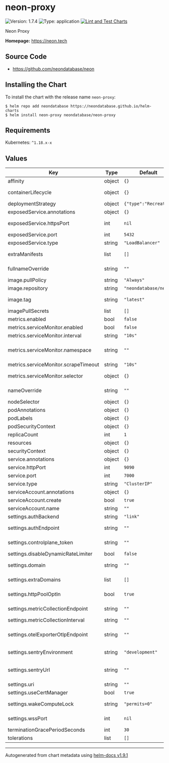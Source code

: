 # neon-proxy

![Version: 1.7.4](https://img.shields.io/badge/Version-1.7.4-informational?style=flat-square) ![Type: application](https://img.shields.io/badge/Type-application-informational?style=flat-square) [![Lint and Test Charts](https://github.com/neondatabase/helm-charts/actions/workflows/lint-test.yaml/badge.svg)](https://github.com/neondatabase/helm-charts/actions/workflows/lint-test.yaml)

Neon Proxy

**Homepage:** https://neon.tech

## Source Code

* <https://github.com/neondatabase/neon>

## Installing the Chart

To install the chart with the release name `neon-proxy`:

```console
$ helm repo add neondatabase https://neondatabase.github.io/helm-charts
$ helm install neon-proxy neondatabase/neon-proxy
```

## Requirements

Kubernetes: `^1.18.x-x`

## Values

| Key | Type | Default | Description |
|-----|------|---------|-------------|
| affinity | object | `{}` | Affinity for pod assignment |
| containerLifecycle | object | `{}` | container lifecycle hooks specification for neon-proxy container |
| deploymentStrategy | object | `{"type":"Recreate"}` | strategy override for deployment |
| exposedService.annotations | object | `{}` | Annotations to add to the exposed service |
| exposedService.httpsPort | int | `nil` | Exposed Service https port. If null, https server will not be exposed. |
| exposedService.port | int | `5432` | Exposed Service proxy port |
| exposedService.type | string | `"LoadBalancer"` | Exposed service type |
| extraManifests | list | `[]` | Additional manifests that are created with the chart |
| fullnameOverride | string | `""` | String to fully override neon-proxy.fullname template |
| image.pullPolicy | string | `"Always"` | image pull policy |
| image.repository | string | `"neondatabase/neon"` | Neondatabase image repository |
| image.tag | string | `"latest"` | Overrides the image tag whose default is the chart appVersion. |
| imagePullSecrets | list | `[]` | Specify docker-registry secret names as an array |
| metrics.enabled | bool | `false` | Enable prometheus metrcis autodiscovery |
| metrics.serviceMonitor.enabled | bool | `false` | Create ServiceMonitor resource |
| metrics.serviceMonitor.interval | string | `"10s"` | Interval in which prometheus scrapes |
| metrics.serviceMonitor.namespace | string | `""` | The namespace in which the ServiceMonitor will be created, if empty then Release.Namespace used |
| metrics.serviceMonitor.scrapeTimeout | string | `"10s"` | Scrape Timeout duration for prometheus |
| metrics.serviceMonitor.selector | object | `{}` | Additional labels to attach (used by Prometheus operator) |
| nameOverride | string | `""` | String to partially override neon-proxy.fullname template (will maintain the release name) |
| nodeSelector | object | `{}` | Node labels for pod assignment. |
| podAnnotations | object | `{}` | Annotations for neon-proxy pods |
| podLabels | object | `{}` | Additional labels for neon-proxy pods |
| podSecurityContext | object | `{}` | neon-proxy's pods Security Context |
| replicaCount | int | `1` |  |
| resources | object | `{}` |  |
| securityContext | object | `{}` | neon-proxy's containers Security Context |
| service.annotations | object | `{}` | Annotations to add to the service |
| service.httpPort | int | `9090` | Http management port |
| service.port | int | `7000` | Service management port |
| service.type | string | `"ClusterIP"` | Service type |
| serviceAccount.annotations | object | `{}` | Annotations to add to the service account |
| serviceAccount.create | bool | `true` |  |
| serviceAccount.name | string | `""` |  |
| settings.authBackend | string | `"link"` | auth method used (console|link|postgres) |
| settings.authEndpoint | string | `""` | auth endpoint, e.g. "http://console.neon/authenticate_proxy_request/" |
| settings.controlplane_token | string | `""` | (string) JWT token to pass to control plane management API |
| settings.disableDynamicRateLimiter | bool | `false` | (bool) Disable dynamic rate limiter |
| settings.domain | string | `""` | domain used in TLS cert for client postgres connections |
| settings.extraDomains | list | `[]` | domains used in extra TLS certs for client postgres connections |
| settings.httpPoolOptIn | bool | `true` | (bool) Sets the SQL over HTTP Pool to opt-in-only mode if true. Set false to enable it always |
| settings.metricCollectionEndpoint | string | `""` | (url) endpoint used to send metrics to. If null, metrics will not be sent. |
| settings.metricCollectionInterval | string | `""` | (string) how often metrics should be sent. |
| settings.otelExporterOtlpEndpoint | string | `""` | OpenTelemetry collector URL (will be converted into `OTEL_EXPORTER_OTLP_ENDPOINT` environment variable) |
| settings.sentryEnvironment | string | `"development"` | "development" or "production". It will be visible in sentry in order to filter issues |
| settings.sentryUrl | string | `""` | url (will be converted into `SENTRY_DSN` environment variable) used by sentry to collect error/panic events in neon-proxy |
| settings.uri | string | `""` |  |
| settings.useCertManager | bool | `true` |  |
| settings.wakeComputeLock | string | `"permits=0"` | (string) Configures the locking of wake_compute per endpoint |
| settings.wssPort | int | `nil` | numeric port used for wss/https connections. If null, wss server will not be started |
| terminationGracePeriodSeconds | int | `30` | Deployment's terminationGracePeriodSeconds |
| tolerations | list | `[]` | Tolerations for pod assignment. |

----------------------------------------------
Autogenerated from chart metadata using [helm-docs v1.9.1](https://github.com/norwoodj/helm-docs/releases/v1.9.1)
